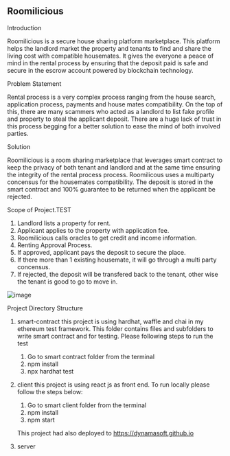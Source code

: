 ## Roomilicious

Introduction

Roomilicious is a secure house sharing platform marketplace. This platform helps the landlord market the property and tenants to find and share the living cost with compatible housemates. It gives the everyone a peace of mind in the rental process by ensuring that the deposit paid is safe and secure in the escrow account powered by blockchain technology.

Problem Statement

Rental process is a very complex process ranging from the house search, application process, payments and house mates compatibility.  On the top of this, there are many scammers who acted as a landlord to list fake profile and property to steal the applicant deposit. There are a huge lack of trust in this process begging for a better solution to ease the mind of both involved parties.

Solution

Roomilicious is a room sharing marketplace that leverages smart contract to keep the privacy of both tenant and landlord and at the same time ensuring the integrity of the rental process process. Roomilicous uses a multiparty concensus for the housemates compatibility. The deposit is stored in the smart contract and 100% guarantee to be returned when the applicant be rejected.

Scope of Project.TEST

1. Landlord lists a property for rent. 
2. Applicant applies to the property with application fee.
3. Roomilicious calls oracles to get credit and income information.
4. Renting Approval Process. 
5. If approved, applicant pays the deposit to secure the place.
6. If there more than 1 existing housemate, it will go through a multi party concensus.
7. If rejected, the deposit will be transfered back to the tenant, other wise the tenant is good to go to move in. 

![image](https://user-images.githubusercontent.com/11653682/137765650-96b574b0-1665-4d3f-981b-e9cc1a06717f.png)

Project Directory Structure
1. smart-contract
   this project is using hardhat, waffle and chai in my ethereum test framework.  This folder contains files and subfolders to write smart contract and for testing.
   Please following steps to run the test 
   1. Go to smart contract folder from the terminal
   2. npm install
   3. npx hardhat test

2. client
   this project is using react js as front end. To run locally please follow the steps below:
   1. Go to smart client folder from the terminal
   2. npm install
   3. npm start

   This project had also deployed to https://dynamasoft.github.io


3. server
